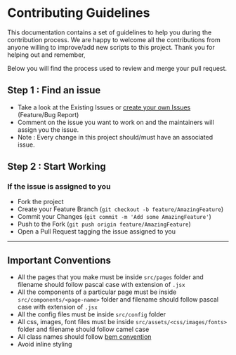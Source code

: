 # Contributing Guidelines

This documentation contains a set of guidelines to help you during the contribution process. 
We are happy to welcome all the contributions from anyone willing to improve/add new scripts to this project. Thank you for helping out and remember,

Below you will find the process used to review and merge your pull request.
## Step 1 : Find an issue
- Take a look at the Existing Issues or [create your own Issues](https://github.com/GDSC-USICT/GDSC-USICT-Web/issues/new/choose) (Feature/Bug Report)
- Comment on the issue you want to work on and the maintainers will assign you the issue.
- Note : Every change in this project should/must have an associated issue. 

## Step 2 : Start Working
### If the issue is assigned to you
- Fork the project
- Create your Feature Branch (`git checkout -b feature/AmazingFeature`)
- Commit your Changes (`git commit -m 'Add some AmazingFeature'`)
- Push to the Fork (`git push origin feature/AmazingFeature`)
- Open a Pull Request tagging the issue assigned to you
 <hr />
 
## Important Conventions
- All the pages that you make must be inside `src/pages` folder and filename should follow pascal case with extension of `.jsx`
- All the components of a particular page must be inside `src/components/<page-name>` folder and filename should follow pascal case with extension of `.jsx`
- All the config files must be inside `src/config` folder
- All css, images, font files must be inside `src/assets/<css/images/fonts>` folder and filename should follow camel case
- All class names should follow [bem convention](http://getbem.com/naming/)
- Avoid inline styling
